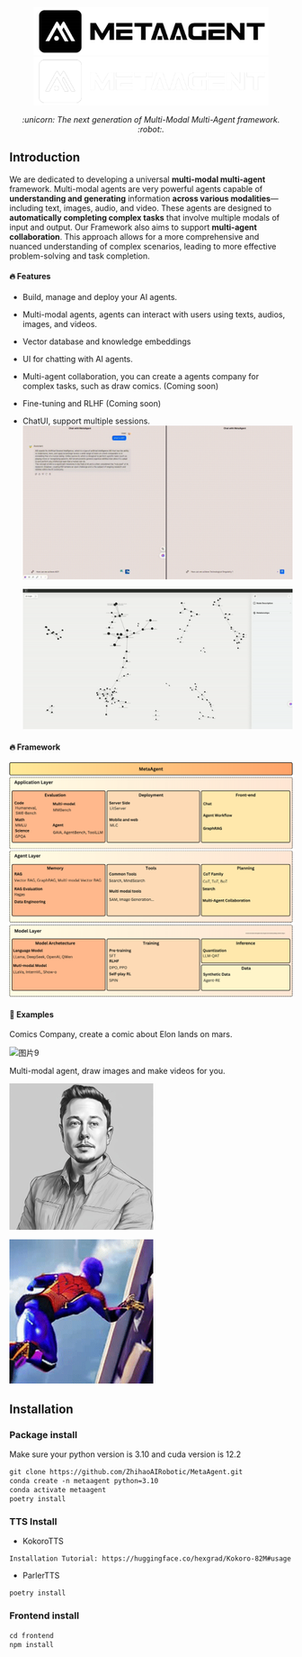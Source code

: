
<p align="center">
  <a href="https://github.com/ZhihaoAIRobotic/MetaAgent//#gh-light-mode-only">
    <img src="Docs/resource/MetaAgent-logo-black.png" width="418px" alt="logo" />
  </a>
  <a href="https://github.com/ZhihaoAIRobotic/MetaAgent//#gh-dark-mode-only">
    <img src="Docs/resource/MetaAgent-logo-white.png" width="418px" alt="logo" />
  </a>
</p>

<p align="center"><i>:unicorn: The next generation of Multi-Modal Multi-Agent framework. :robot:. </i></p>

## Introduction
We are dedicated to developing a universal **multi-modal multi-agent** framework. Multi-modal agents are very powerful agents capable of **understanding and generating** information **across various modalities**—including text, images, audio, and video. These agents are designed to **automatically completing complex tasks** that involve multiple modals of input and output. Our Framework also aims to support **multi-agent collaboration**. This approach allows for a more comprehensive and nuanced understanding of complex scenarios, leading to more effective problem-solving and task completion. 

#### :fire: Features
- Build, manage and deploy your AI agents.

- Multi-modal agents, agents can interact with users using texts, audios, images, and videos. 

- Vector database and knowledge embeddings

- UI for chatting with AI agents.

- Multi-agent collaboration, you can create a agents company for complex tasks, such as draw comics. (Coming soon)

- Fine-tuning and RLHF (Coming soon)

- ChatUI, support multiple sessions.
  ![alt text](<Docs/resource/Multiple sessions.gif>)

  ![alt text](<Docs/resource/graph_demo.gif>)

#### :fire: Framework
![alt text](<Docs/resource/MetaAgent Framewore.png>)


#### :page_with_curl: Examples
Comics Company, create a comic about Elon lands on mars.

![图片9](https://github.com/ZhihaoAIRobotic/MetaAgent/assets/25542404/fb37f50a-b325-4747-82ed-a968ec030112)


Multi-modal agent, draw images and make videos for you.

<img src="Docs/resource/elon.jpg" width="256" height="260">

![Elon](Docs/resource/output.gif)


## Installation
### Package install
Make sure your python version is 3.10 and cuda version is 12.2
```
git clone https://github.com/ZhihaoAIRobotic/MetaAgent.git
conda create -n metaagent python=3.10
conda activate metaagent
poetry install  
```
### TTS Install
- KokoroTTS
```
Installation Tutorial: https://huggingface.co/hexgrad/Kokoro-82M#usage
```
- ParlerTTS
```
poetry install
```

### Frontend install
```
cd frontend
npm install
```

